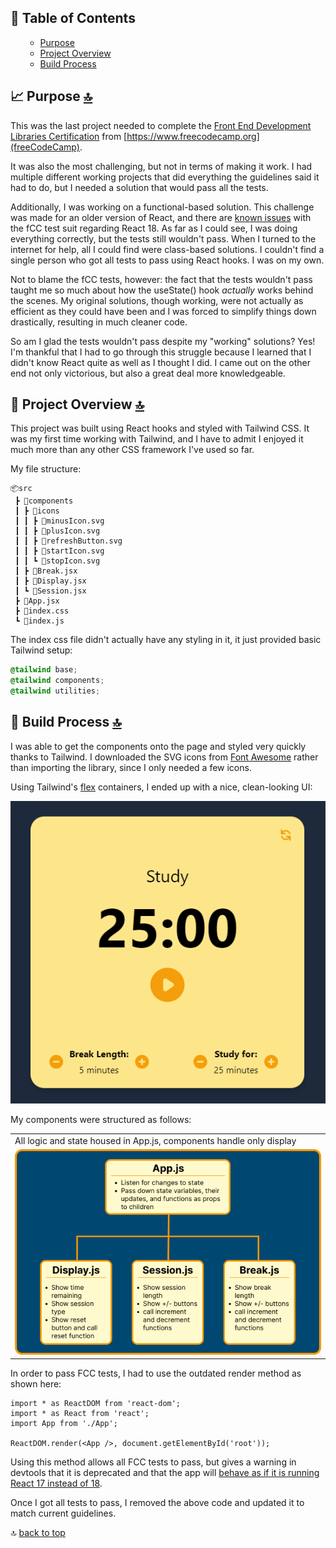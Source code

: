 ## :bookmark_tabs: Table of Contents

<ul id="contents">

- [Purpose](#chart_with_upwards_trend-purpose-top)
- [Project Overview](#mag_right-project-overview-top)
- [Build Process](#triangular_ruler-build-process-top)

</ul>

## :chart_with_upwards_trend: Purpose [:top:](#bookmark_tabs-table-of-contents)

This was the last project needed to complete the [Front End Development Libraries Certification](https://www.freecodecamp.org/learn/front-end-development-libraries/) from [https://www.freecodecamp.org](freeCodeCamp). 

It was also the most challenging, but not in terms of making it work. I had multiple different working projects that did everything the guidelines said it had to do, but I needed a solution that would pass all the tests. 

Additionally, I was working on a functional-based solution. This challenge was made for an older version of React, and there are [known issues](https://github.com/freeCodeCamp/freeCodeCamp/issues/45922) with the fCC test suit regarding React 18. As far as I could see, I was doing everything correctly, but the tests still wouldn't pass. When I turned to the internet for help, all I could find were class-based solutions. I couldn't find a single person who got all tests to pass using React hooks. I was on my own.

Not to blame the fCC tests, however: the fact that the tests wouldn't pass taught me so much about how the useState() hook *actually* works behind the scenes. My original solutions, though working, were not actually as efficient as they could have been and I was forced to simplify things down drastically, resulting in much cleaner code.

So am I glad the tests wouldn't pass despite my "working" solutions? Yes! I'm thankful that I had to go through this struggle because I learned that I didn't know React quite as well as I thought I did. I came out on the other end not only victorious, but also a great deal more knowledgeable.

## :mag_right: Project Overview [:top:](#bookmark_tabs-table-of-contents)

This project was built using React hooks and styled with Tailwind CSS. It was my first time working with Tailwind, and I have to admit I enjoyed it much more than any other CSS framework I've used so far.

My file structure:

~~~
📦src
 ┣ 📂components
 ┃ ┣ 📂icons
 ┃ ┃ ┣ 📜minusIcon.svg
 ┃ ┃ ┣ 📜plusIcon.svg
 ┃ ┃ ┣ 📜refreshButton.svg
 ┃ ┃ ┣ 📜startIcon.svg
 ┃ ┃ ┗ 📜stopIcon.svg
 ┃ ┣ 📜Break.jsx
 ┃ ┣ 📜Display.jsx
 ┃ ┗ 📜Session.jsx
 ┣ 📜App.jsx
 ┣ 📜index.css
 ┗ 📜index.js
~~~

The index css file didn't actually have any styling in it, it just provided basic Tailwind setup:

~~~css
@tailwind base;
@tailwind components;
@tailwind utilities;
~~~

## :triangular_ruler: Build Process [:top:](#bookmark_tabs-table-of-contents)

I was able to get the components onto the page and styled very quickly thanks to Tailwind. I downloaded the SVG icons from [Font Awesome](https://fontawesome.com/) rather than importing the library, since I only needed a few icons.

Using Tailwind's [flex](https://tailwindcss.com/docs/flex) containers, I ended up with a nice, clean-looking UI:

![screenshot](https://github.com/souperstition/pomodoro/blob/master/img/screenshot.png?raw=true)

My components were structured as follows:

| | 
| --- |
| All logic and state housed in App.js, components handle only display |
| ![components tree](https://github.com/souperstition/pomodoro/blob/master/img/pomodoro-components.png?raw=true)

In order to pass FCC tests, I had to use the outdated render method as shown here:

```
import * as ReactDOM from 'react-dom';
import * as React from 'react';
import App from './App';

ReactDOM.render(<App />, document.getElementById('root'));
```

Using this method allows all FCC tests to pass, but gives a warning in devtools that it is deprecated and that the app will [behave as if it is running React 17 instead of 18](https://reactjs.org/blog/2022/03/08/react-18-upgrade-guide.html#updates-to-client-rendering-apis).

Once I got all tests to pass, I removed the above code and updated it to match current guidelines. 


:top: [back to top](#bookmark_tabs-table-of-contents)